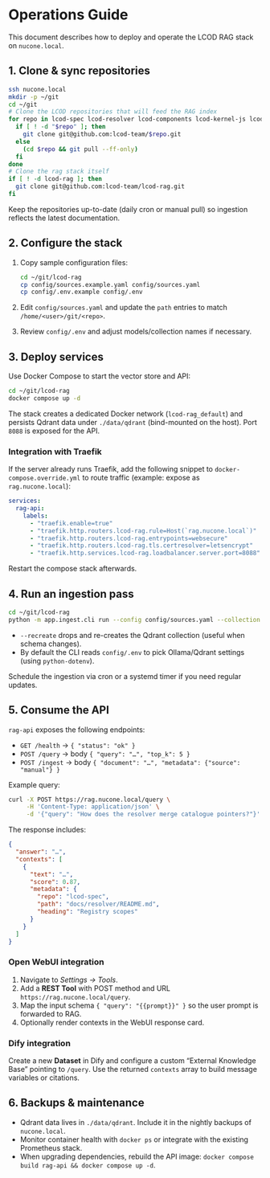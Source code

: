 # Operations Guide

This document describes how to deploy and operate the LCOD RAG stack on `nucone.local`.

## 1. Clone & sync repositories

```bash
ssh nucone.local
mkdir -p ~/git
cd ~/git
# Clone the LCOD repositories that will feed the RAG index
for repo in lcod-spec lcod-resolver lcod-components lcod-kernel-js lcod-kernel-rs; do
  if [ ! -d "$repo" ]; then
    git clone git@github.com:lcod-team/$repo.git
  else
    (cd $repo && git pull --ff-only)
  fi
done
# Clone the rag stack itself
if [ ! -d lcod-rag ]; then
  git clone git@github.com:lcod-team/lcod-rag.git
fi
```

Keep the repositories up-to-date (daily cron or manual pull) so ingestion reflects the latest documentation.

## 2. Configure the stack

1. Copy sample configuration files:

   ```bash
   cd ~/git/lcod-rag
   cp config/sources.example.yaml config/sources.yaml
   cp config/.env.example config/.env
   ```

2. Edit `config/sources.yaml` and update the `path` entries to match `/home/<user>/git/<repo>`.
3. Review `config/.env` and adjust models/collection names if necessary.

## 3. Deploy services

Use Docker Compose to start the vector store and API:

```bash
cd ~/git/lcod-rag
docker compose up -d
```

The stack creates a dedicated Docker network (`lcod-rag_default`) and persists Qdrant data under `./data/qdrant` (bind-mounted on the host). Port `8088` is exposed for the API.

### Integration with Traefik

If the server already runs Traefik, add the following snippet to `docker-compose.override.yml` to route traffic (example: expose as `rag.nucone.local`):

```yaml
services:
  rag-api:
    labels:
      - "traefik.enable=true"
      - "traefik.http.routers.lcod-rag.rule=Host(`rag.nucone.local`)"
      - "traefik.http.routers.lcod-rag.entrypoints=websecure"
      - "traefik.http.routers.lcod-rag.tls.certresolver=letsencrypt"
      - "traefik.http.services.lcod-rag.loadbalancer.server.port=8088"
```

Restart the compose stack afterwards.

## 4. Run an ingestion pass

```bash
cd ~/git/lcod-rag
python -m app.ingest.cli run --config config/sources.yaml --collection lcod_docs --recreate
```

- `--recreate` drops and re-creates the Qdrant collection (useful when schema changes).
- By default the CLI reads `config/.env` to pick Ollama/Qdrant settings (using `python-dotenv`).

Schedule the ingestion via cron or a systemd timer if you need regular updates.

## 5. Consume the API

`rag-api` exposes the following endpoints:

- `GET /health` → `{ "status": "ok" }`
- `POST /query` → body `{ "query": "…", "top_k": 5 }`
- `POST /ingest` → body `{ "document": "…", "metadata": {"source": "manual"} }`

Example query:

```bash
curl -X POST https://rag.nucone.local/query \
     -H 'Content-Type: application/json' \
     -d '{"query": "How does the resolver merge catalogue pointers?"}'
```

The response includes:

```json
{
  "answer": "…",
  "contexts": [
    {
      "text": "…",
      "score": 0.87,
      "metadata": {
        "repo": "lcod-spec",
        "path": "docs/resolver/README.md",
        "heading": "Registry scopes"
      }
    }
  ]
}
```

### Open WebUI integration

1. Navigate to *Settings → Tools*.
2. Add a **REST Tool** with POST method and URL `https://rag.nucone.local/query`.
3. Map the input schema `{ "query": "{{prompt}}" }` so the user prompt is forwarded to RAG.
4. Optionally render contexts in the WebUI response card.

### Dify integration

Create a new **Dataset** in Dify and configure a custom “External Knowledge Base” pointing to `/query`. Use the returned `contexts` array to build message variables or citations.

## 6. Backups & maintenance

- Qdrant data lives in `./data/qdrant`. Include it in the nightly backups of `nucone.local`.
- Monitor container health with `docker ps` or integrate with the existing Prometheus stack.
- When upgrading dependencies, rebuild the API image: `docker compose build rag-api && docker compose up -d`.

